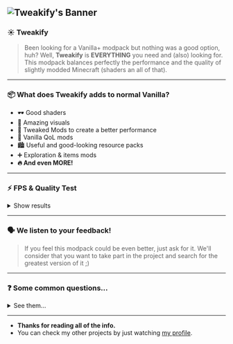 ![Tweakify's Banner](https://cdn.modrinth.com/data/cached_images/b8728ba4bed09bdb04eee196dc6d2228277d9ed8.png)
---
### ☀️ Tweakify
> Been looking for a Vanilla+ modpack but nothing was a good option, huh? Well, **Tweakify** is **EVERYTHING** you need and (also) looking for. This modpack balances perfectly the performance and the quality of slightly modded Minecraft (shaders an all of that).

---
### 📦 What does Tweakify adds to normal Vanilla?
- 🕶️ Good shaders
- 💫 Amazing visuals
- 🔧 Tweaked Mods to create a better performance
- 📁 Vanilla QoL mods
- 🏙️ Useful and good-looking resource packs
- ➕ Exploration & items mods
- **🔥 And even MORE!**
--- 
### ⚡ FPS & Quality Test
<details>
<summary>Show results</summary>

**Tweakify: No RP nor Shaders**  
![No RP nor Shaders](https://i.imgur.com/ugDUdZP.png)  

**Tweakify: No Shaders but ResourcePacks**  
![Only RP](https://i.imgur.com/H2Qklwp.png)

**Tweakify: Shaders & RP**  
![All](https://i.imgur.com/2qUJdtN.png)

</details>

---
### 🗣️ We listen to your feedback!
> If you feel this modpack could be even better, just ask for it.
> We'll consider that you want to take part in the project and search for the greatest version of it ;)
---
### ❓ Some common questions...

<details>
<summary>See them...</summary>

### 🤓☝🏼 "Can I add some additional mods?"
> Some mods might be incompatible with the mods that have been already added to Tweakify, so please, don't report bugs nor errors when using any other mod that it isn't on the original modpack. 
- I could maybe handle some bugs caused by "foreign mods" if you are planning to run an SMP. 
### 🤓☝🏼 "Where do I request adding mods or report a bug?"
> The Discord server will be created if the modpack hits 200 downloads. From then, i'll make an invite link in Modrinth. Thanks for your patience also.
</details>

---

- **Thanks for reading all of the info.**
- You can check my other projects by just watching [my profile](https://modrinth.com/user/munnedd_). 

